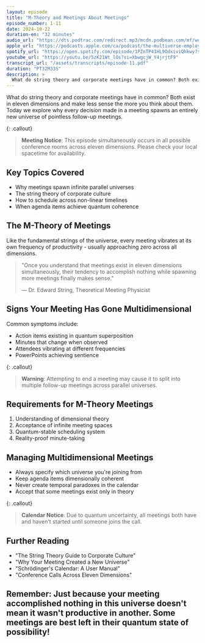 ```yaml
---
layout: episode
title: "M-Theory and Meetings About Meetings"
episode_number: 1-11
date: 2024-10-22
duration-en: "32 minutes"
audio_url: "https://dts.podtrac.com/redirect.mp3/mcdn.podbean.com/mf/web/yq7wmg6uuspgic67/E11_-_M-Theory_And_Meetings_About_Meetings_-_TMEH7wzrw.mp3"
apple_url: "https://podcasts.apple.com/ca/podcast/the-multiverse-employee-handbook/id1764134739?i=1000673962741"
spotify_url: "https://open.spotify.com/episode/1PZnTP41HL9OdxiviQhkwy?si=mir4tuRPSRe15Tz1uSJApA"
youtube_url: "https://youtu.be/5zK21Wt_lOs?si=XbwgcjW_Y4jrjtF9"
transcript_url: "/assets/transcripts/episode-11.pdf"
duration: "PT32M33S"
description: >
  What do string theory and corporate meetings have in common? Both exist in eleven dimensions and make less sense the more you think about them. Today we explore why every decision made in a meeting spawns an entirely new universe of pointless follow-up meetings.
---
```


What do string theory and corporate meetings have in common? Both exist in eleven dimensions and make less sense the more you think about them. Today we explore why every decision made in a meeting spawns an entirely new universe of pointless follow-up meetings.

{: .callout}
> **Meeting Notice**: This episode simultaneously occurs in all possible
> conference rooms across eleven dimensions. Please check your local
> spacetime for availability.

## Key Topics Covered
* Why meetings spawn infinite parallel universes
* The string theory of corporate culture
* How to schedule across non-linear timelines
* When agenda items achieve quantum coherence

## The M-Theory of Meetings
Like the fundamental strings of the universe, every meeting vibrates at its own frequency of productivity - usually approaching zero across all dimensions.

> "Once you understand that meetings exist in eleven dimensions simultaneously,
> their tendency to accomplish nothing while spawning more meetings finally
> makes sense."
>
> — Dr. Edward String, Theoretical Meeting Physicist

## Signs Your Meeting Has Gone Multidimensional
Common symptoms include:
* Action items existing in quantum superposition
* Minutes that change when observed
* Attendees vibrating at different frequencies
* PowerPoints achieving sentience

{: .callout}
> **Warning**: Attempting to end a meeting may cause it to split into multiple
> follow-up meetings across parallel universes.

## Requirements for M-Theory Meetings
1. Understanding of dimensional theory
2. Acceptance of infinite meeting spaces
3. Quantum-stable scheduling system
4. Reality-proof minute-taking

## Managing Multidimensional Meetings
* Always specify which universe you're joining from
* Keep agenda items dimensionally coherent
* Never create temporal paradoxes in the calendar
* Accept that some meetings exist only in theory

{: .callout}
> **Calendar Notice**: Due to quantum uncertainty, all meetings both have and
> haven't started until someone joins the call.

## Further Reading
* "The String Theory Guide to Corporate Culture"
* "Why Your Meeting Created a New Universe"
* "Schrödinger's Calendar: A User Manual"
* "Conference Calls Across Eleven Dimensions"

Remember: Just because your meeting accomplished nothing in this universe
doesn't mean it wasn't productive in another. Some meetings are best left in
their quantum state of possibility!
---
